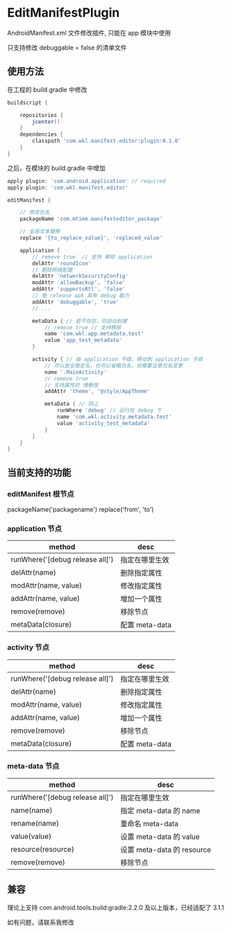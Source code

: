 # EditManifestPlugin

AndroidManifest.xml 文件修改插件, 只能在 app 模块中使用

只支持修改 debuggable = false 的清单文件

## 使用方法

在工程的 build.gradle 中修改

```groovy
buildscript {

    repositories {
        jcenter()
    }
    dependencies {
        classpath 'com.wkl.manifest.editor:plugin:0.1.0'
    }
}
```
之后，在模块的 build.gradle 中增加

```groovy
apply plugin: 'com.android.application' // required
apply plugin: 'com.wkl.manifest.editor'

editManifest {

    // 修改包名
    packageName 'com.mtime.manifesteditor_package'

    // 全局文本替换
    replace '{to_replace_value}', 'replaced_value'

    application {
        // remove true  // 支持 移除 application
        delAttr 'roundIcon'
        // 删除网络配置
        delAttr 'networkSecurityConfig'
        modAttr 'allowBackup', 'false'
        addAttr 'supportsRtl', 'false'
        // 使 release apk 具有 debug 能力
        addAttr 'debuggable', 'true'
        // ...

        metaData { // 若不存在，则自动创建
            // remove true // 支持移除
            name 'com.wkl.app.metadata.test'
            value 'app_test_metadata'
        }

        activity { // 由 application 平级，移动到 application 子级
            // 可以是全限定名，也可以省略包名，但需要注意包名变更
            name '.MainActivity'
            // remove true
            // 支持属性的 增删改
            addAttr 'theme', '@style/AppTheme'

            metaData { // 同上
                runWhere 'debug' // 运行在 debug 下
                name 'com.wkl.activity.metadata.test'
                value 'activity_test_metadata'
            }
        }
    }
}
```
## 当前支持的功能

### editManifest 根节点

packageName('packagename')
replace('from', 'to')

### application 节点

method | desc
-----|-----
runWhere('[debug release all]')|指定在哪里生效
delAttr(name)|删除指定属性
modAttr(name, value)|修改指定属性
addAttr(name, value)|增加一个属性
remove(remove)|移除节点
metaData(closure)|配置 meta-data
### activity 节点

method | desc
-----|-----
runWhere('[debug release all]')|指定在哪里生效
delAttr(name)|删除指定属性
modAttr(name, value)|修改指定属性
addAttr(name, value)|增加一个属性
remove(remove)|移除节点
metaData(closure)|配置 meta-data
### meta-data 节点
method | desc
-----|-----
runWhere('[debug release all]')|指定在哪里生效
name(name)|指定 meta-data 的 name
rename(name)|重命名 meta-data
value(value)|设置 meta-data 的 value
resource(resource)|设置 meta-data 的 resource
remove(remove)|移除节点

## 兼容
理论上支持 com.android.tools.build:gradle:2.2.0 及以上版本，已经适配了 3.1.1

如有问题，请联系我修改